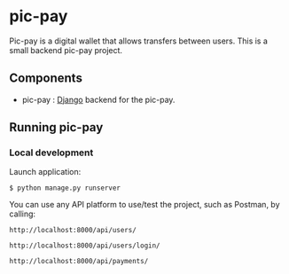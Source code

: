 # pic-pay
Pic-pay is a digital wallet that allows transfers between users. This is a small backend pic-pay project. <Frontend side is yet to come>

## Components

- pic-pay : [Django](https://www.djangoproject.com/) backend for the pic-pay.

## Running pic-pay
### Local development

Launch application:

```
$ python manage.py runserver
```
You can use any API platform to use/test the project, such as Postman, by calling:
```
http://localhost:8000/api/users/
```

```
http://localhost:8000/api/users/login/
```

```
http://localhost:8000/api/payments/
```
